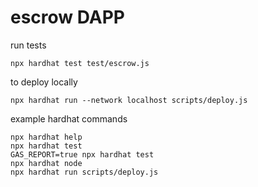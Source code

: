 # escrow DAPP

run tests

```shell
npx hardhat test test/escrow.js
```

to deploy locally
```shell
npx hardhat run --network localhost scripts/deploy.js
```

example hardhat commands

```shell
npx hardhat help
npx hardhat test
GAS_REPORT=true npx hardhat test
npx hardhat node
npx hardhat run scripts/deploy.js
```
